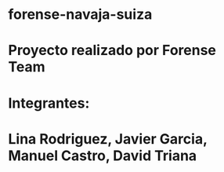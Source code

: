 # forense-navaja-suiza
# Proyecto realizado por Forense Team
# Integrantes: 
# Lina Rodriguez, Javier Garcia, Manuel Castro, David Triana
